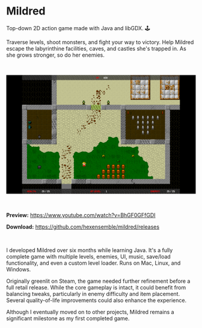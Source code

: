 # Mildred

Top-down 2D action game made with Java and libGDX. 🕹️

Traverse levels, shoot monsters, and fight your way to victory. Help Mildred escape the labyrinthine facilities, caves, and castles she's trapped in. As she grows stronger, so do her enemies.

<br>

![Mildred](preview.png)

<br>

**Preview:** https://www.youtube.com/watch?v=BhGF0GFfGDI

**Download:** https://github.com/hexensemble/mildred/releases

<br>

I developed Mildred over six months while learning Java. It's a fully complete game with multiple levels, enemies, UI, music, save/load functionality, and even a custom level loader. Runs on Mac, Linux, and Windows.

Originally greenlit on Steam, the game needed further refinement before a full retail release. While the core gameplay is intact, it could benefit from balancing tweaks, particularly in enemy difficulty and item placement. Several quality-of-life improvements could also enhance the experience.

Although I eventually moved on to other projects, Mildred remains a significant milestone as my first completed game.
